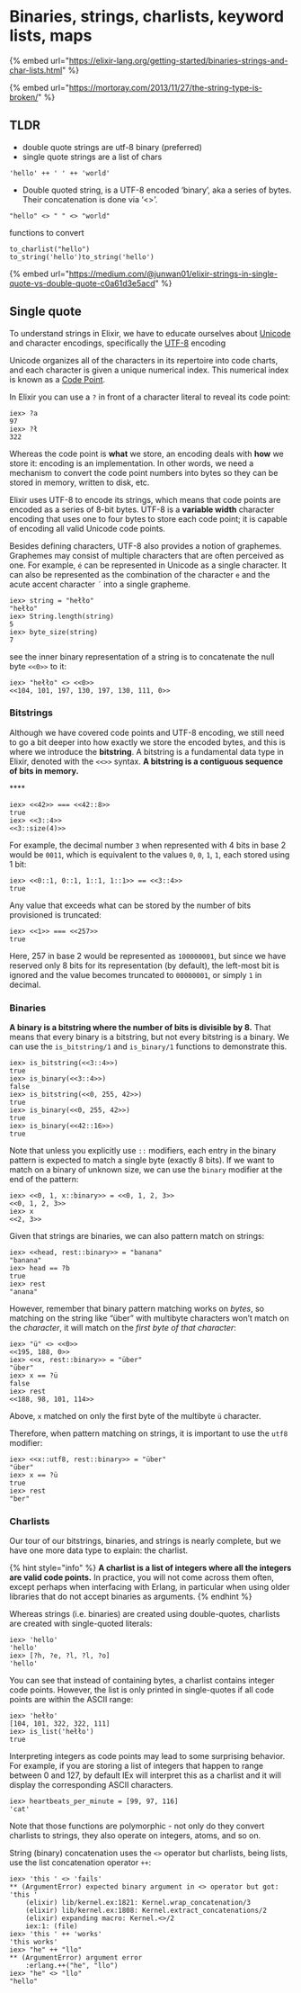 # Binaries, strings, charlists, keyword lists, maps



{% embed url="https://elixir-lang.org/getting-started/binaries-strings-and-char-lists.html" %}

{% embed url="https://mortoray.com/2013/11/27/the-string-type-is-broken/" %}

## **TLDR**

* double quote strings are utf-8 binary \(preferred\)
* single quote strings are a list of chars



```text
'hello' ++ ' ' ++ 'world'
```

* Double quoted string, is a UTF-8 encoded ‘binary’, aka a series of bytes. Their concatenation is done via ‘&lt;&gt;’.

```text
"hello" <> " " <> "world"
```

functions to convert

```text
to_charlist("hello")
to_string('hello')to_string('hello')
```

{% embed url="https://medium.com/@junwan01/elixir-strings-in-single-quote-vs-double-quote-c0a61d3e5acd" %}

## Single quote

To understand strings in Elixir, we have to educate ourselves about [Unicode](https://en.wikipedia.org/wiki/Unicode) and character encodings, specifically the [UTF-8](https://en.wikipedia.org/wiki/UTF-8) encoding

Unicode organizes all of the characters in its repertoire into code charts, and each character is given a unique numerical index. This numerical index is known as a [Code Point](https://en.wikipedia.org/wiki/Code_point).

In Elixir you can use a `?` in front of a character literal to reveal its code point:

```text
iex> ?a
97
iex> ?ł
322
```

Whereas the code point is **what** we store, an encoding deals with **how** we store it: encoding is an implementation. In other words, we need a mechanism to convert the code point numbers into bytes so they can be stored in memory, written to disk, etc.

Elixir uses UTF-8 to encode its strings, which means that code points are encoded as a series of 8-bit bytes. UTF-8 is a **variable width** character encoding that uses one to four bytes to store each code point; it is capable of encoding all valid Unicode code points.

Besides defining characters, UTF-8 also provides a notion of graphemes. Graphemes may consist of multiple characters that are often perceived as one. For example, `é` can be represented in Unicode as a single character. It can also be represented as the combination of the character `e` and the acute accent character `´` into a single grapheme.

```text
iex> string = "hełło"
"hełło"
iex> String.length(string)
5
iex> byte_size(string)
7
```

see the inner binary representation of a string is to concatenate the null byte `<<0>>` to it:

```text
iex> "hełło" <> <<0>>
<<104, 101, 197, 130, 197, 130, 111, 0>>
```

### Bitstrings <a id="bitstrings"></a>

Although we have covered code points and UTF-8 encoding, we still need to go a bit deeper into how exactly we store the encoded bytes, and this is where we introduce the **bitstring**. A bitstring is a fundamental data type in Elixir, denoted with the `<<>>` syntax. **A bitstring is a contiguous sequence of bits in memory.**

\*\*\*\*

```text
iex> <<42>> === <<42::8>>
true
iex> <<3::4>>
<<3::size(4)>>
```

For example, the decimal number `3` when represented with 4 bits in base 2 would be `0011`, which is equivalent to the values `0`, `0`, `1`, `1`, each stored using 1 bit:

```text
iex> <<0::1, 0::1, 1::1, 1::1>> == <<3::4>>
true
```

Any value that exceeds what can be stored by the number of bits provisioned is truncated:

```text
iex> <<1>> === <<257>>
true
```

Here, 257 in base 2 would be represented as `100000001`, but since we have reserved only 8 bits for its representation \(by default\), the left-most bit is ignored and the value becomes truncated to `00000001`, or simply `1` in decimal.



### Binaries <a id="binaries"></a>

**A binary is a bitstring where the number of bits is divisible by 8.** That means that every binary is a bitstring, but not every bitstring is a binary. We can use the `is_bitstring/1` and `is_binary/1` functions to demonstrate this.

```text
iex> is_bitstring(<<3::4>>)
true
iex> is_binary(<<3::4>>)
false
iex> is_bitstring(<<0, 255, 42>>)
true
iex> is_binary(<<0, 255, 42>>)
true
iex> is_binary(<<42::16>>)
true
```



Note that unless you explicitly use `::` modifiers, each entry in the binary pattern is expected to match a single byte \(exactly 8 bits\). If we want to match on a binary of unknown size, we can use the `binary` modifier at the end of the pattern:

```text
iex> <<0, 1, x::binary>> = <<0, 1, 2, 3>>
<<0, 1, 2, 3>>
iex> x
<<2, 3>>
```



Given that strings are binaries, we can also pattern match on strings:

```text
iex> <<head, rest::binary>> = "banana"
"banana"
iex> head == ?b
true
iex> rest
"anana"
```

However, remember that binary pattern matching works on _bytes_, so matching on the string like “über” with multibyte characters won’t match on the _character_, it will match on the _first byte of that character_:

```text
iex> "ü" <> <<0>>
<<195, 188, 0>>
iex> <<x, rest::binary>> = "über"
"über"
iex> x == ?ü
false
iex> rest
<<188, 98, 101, 114>>
```

Above, `x` matched on only the first byte of the multibyte `ü` character.

Therefore, when pattern matching on strings, it is important to use the `utf8` modifier:

```text
iex> <<x::utf8, rest::binary>> = "über"
"über"
iex> x == ?ü
true
iex> rest
"ber"
```

### Charlists <a id="charlists"></a>

Our tour of our bitstrings, binaries, and strings is nearly complete, but we have one more data type to explain: the charlist.

{% hint style="info" %}
**A charlist is a list of integers where all the integers are valid code points.** In practice, you will not come across them often, except perhaps when interfacing with Erlang, in particular when using older libraries that do not accept binaries as arguments.
{% endhint %}



Whereas strings \(i.e. binaries\) are created using double-quotes, charlists are created with single-quoted literals:

```text
iex> 'hello'
'hello'
iex> [?h, ?e, ?l, ?l, ?o]
'hello'
```

You can see that instead of containing bytes, a charlist contains integer code points. However, the list is only printed in single-quotes if all code points are within the ASCII range:

```text
iex> 'hełło'
[104, 101, 322, 322, 111]
iex> is_list('hełło')
true
```



Interpreting integers as code points may lead to some surprising behavior. For example, if you are storing a list of integers that happen to range between 0 and 127, by default IEx will interpret this as a charlist and it will display the corresponding ASCII characters.

```text
iex> heartbeats_per_minute = [99, 97, 116]
'cat'
```

Note that those functions are polymorphic - not only do they convert charlists to strings, they also operate on integers, atoms, and so on.

String \(binary\) concatenation uses the `<>` operator but charlists, being lists, use the list concatenation operator `++`:

```text
iex> 'this ' <> 'fails'
** (ArgumentError) expected binary argument in <> operator but got: 'this '
    (elixir) lib/kernel.ex:1821: Kernel.wrap_concatenation/3
    (elixir) lib/kernel.ex:1808: Kernel.extract_concatenations/2
    (elixir) expanding macro: Kernel.<>/2
    iex:1: (file)
iex> 'this ' ++ 'works'
'this works'
iex> "he" ++ "llo"
** (ArgumentError) argument error
    :erlang.++("he", "llo")
iex> "he" <> "llo"
"hello"
```



